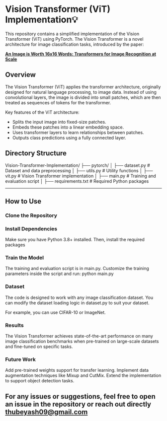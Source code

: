 
# Vision Transformer (ViT) Implementation💡

This repository contains a simplified implementation of the Vision Transformer (ViT) using PyTorch. The Vision Transformer is a novel architecture for image classification tasks, introduced by the paper:

**[An Image is Worth 16x16 Words: Transformers for Image Recognition at Scale](https://arxiv.org/abs/2010.11929)**  

## **Overview**

The Vision Transformer (ViT) applies the transformer architecture, originally designed for natural language processing, to image data. Instead of using convolutional layers, the image is divided into small patches, which are then treated as sequences of tokens for the transformer.

Key features of the ViT architecture:
- Splits the input image into fixed-size patches.
- Embeds these patches into a linear embedding space.
- Uses transformer layers to learn relationships between patches.
- Outputs class predictions using a fully connected layer.


## Directory Structure

Vision-Transformer-Implementation/
├── pytorch/
│   ├── dataset.py         # Dataset and data preprocessing
│   ├── utils.py           # Utility functions
│   ├── vit.py             # Vision Transformer implementation
│   ├── main.py            # Training and evaluation script
│   ├── requirements.txt   # Required Python packages

---

## **How to Use**

### Clone the Repository

### Install Dependencies
Make sure you have Python 3.8+ installed. Then, install the required packages

### Train the Model
The training and evaluation script is in main.py. Customize the training parameters inside the script and run: python main.py

### Dataset
The code is designed to work with any image classification dataset. You can modify the dataset loading logic in dataset.py to suit your dataset.

For example, you can use CIFAR-10 or ImageNet.

### Results
The Vision Transformer achieves state-of-the-art performance on many image classification benchmarks when pre-trained on large-scale datasets and fine-tuned on specific tasks.

### Future Work
Add pre-trained weights support for transfer learning.
Implement data augmentation techniques like Mixup and CutMix.
Extend the implementation to support object detection tasks.

## For any issues or suggestions, feel free to open an issue in the repository or reach out directly thubeyash09@gmail.com



